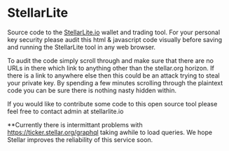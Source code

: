 # StellarLite
Source code to the [StellarLite.io](https://stellarlite.io) wallet and trading tool.
For your personal key security please audit this html & javascript code visually before saving and running the StellarLite tool in any web browser.

To audit the code simply scroll through and make sure that there are no URLs in there which link to anything other than the stellar.org horizon.
If there is a link to anywhere else then this could be an attack trying to steal your private key. By spending a few minutes scrolling through the plaintext code you can be sure there is nothing nasty hidden within.

If you would like to contribute some code to this open source tool please feel free to contact admin at stellarlite.io

**Currently there is intermittant problems with https://ticker.stellar.org/graphql taking awhile to load queries. We hope Stellar improves the reliability of this service soon.
